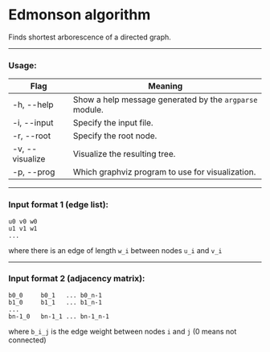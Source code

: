 # Edmonson algorithm

Finds shortest arborescence of a directed graph.
__________________________________________
### Usage:

| Flag      | Meaning |
| ----------- | ----------- |
| -h, --help      | Show a help message generated by the `argparse` module.       |
| -i, --input   | Specify the input file.        |
| -r, --root   | Specify the root node. |
| -v, --visualize   | Visualize the resulting tree. |
| -p, --prog   | Which graphviz program to use for visualization. |


__________________________________________

### Input format 1 (edge list):
```
u0 v0 w0
u1 v1 w1
...
```
where there is an edge of length `w_i` between nodes `u_i` and `v_i`

__________________________________________

### Input format 2 (adjacency matrix):
```
b0_0     b0_1   ... b0_n-1
b1_0     b1_1   ... b1_n-1
...
bn-1_0   bn-1_1 ... bn-1_n-1

```
where `b_i_j` is the edge weight between nodes `i` and `j` (0 means not connected)







